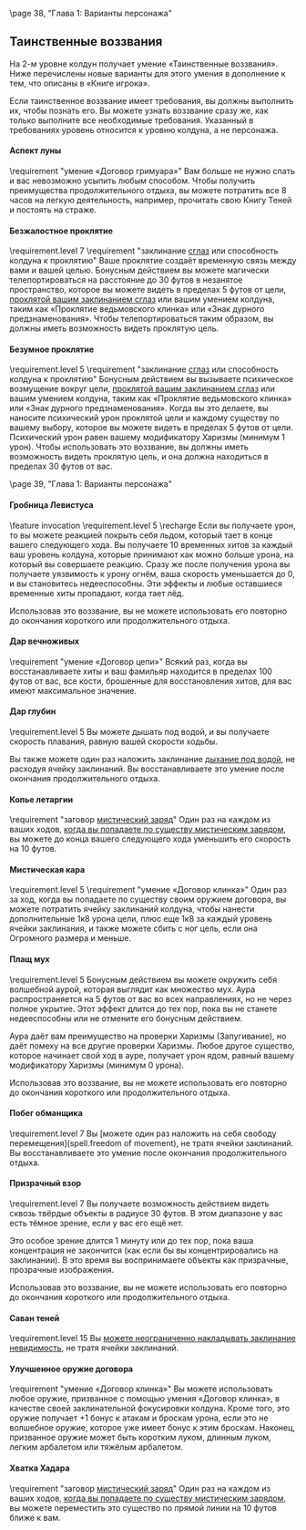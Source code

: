 \page 38, "Глава 1: Варианты персонажа"
## Таинственные воззвания
На 2-м уровне колдун получает умение «Таинственные воззвания». Ниже перечислены новые варианты для этого умения в дополнение к тем, что описаны в «Книге игрока».

Если таинственное воззвание имеет требования, вы должны выполнить их, чтобы познать его. Вы можете узнать воззвание сразу же, как только выполните все необходимые требования. Указанный в требованиях уровень относится к уровню колдуна, а не персонажа.

#### Аспект луны
\requirement "умение «Договор гримуара»"
Вам больше не нужно спать и вас невозможно усыпить любым способом. Чтобы получить преимущества продолжительного отдыха, вы можете потратить все 8 часов на легкую деятельность, например, прочитать свою Книгу Теней и постоять на страже.

#### Безжалостное проклятие
\requirement.level 7
\requirement "заклинание [сглаз](spell.hex) или способность колдуна к проклятию"
Ваше проклятие создаёт временную связь между вами и вашей целью. Бонусным действием вы можете магически телепортироваться на расстояние до 30 футов в незанятое пространство, которое вы можете видеть в пределах 5 футов от цели, [проклятой вашим заклинанием сглаз](spell.hex) или вашим умением колдуна, таким как «Проклятие ведьмовского клинка» или «Знак дурного предзнаменования». Чтобы телепортироваться таким образом, вы должны иметь возможность видеть проклятую цель.

#### Безумное проклятие
\requirement.level 5
\requirement "заклинание [сглаз](spell.hex) или способность колдуна к проклятию"
Бонусным действием вы вызываете психическое возмущение вокруг цели, [проклятой вашим заклинанием сглаз](spell.hex) или вашим умением колдуна, таким как «Проклятие ведьмовского клинка» или «Знак дурного предзнаменования». Когда вы это делаете, вы наносите психический урон проклятой цели и каждому существу по вашему выбору, которое вы можете видеть в пределах 5 футов от цели. Психический урон равен вашему модификатору Харизмы (минимум 1 урон). Чтобы использовать это воззвание, вы должны иметь возможность видеть проклятую цель, и она должна находиться в пределах 30 футов от вас.

\page 39, "Глава 1: Варианты персонажа"
#### Гробница Левистуса
\feature invocation
\requirement.level 5
\recharge
Если вы получаете урон, то вы можете реакцией покрыть себя льдом, который тает в конце вашего следующего хода. Вы получаете 10 временных хитов за каждый ваш уровень колдуна, которые принимают как можно больше урона, на который вы совершаете реакцию. Сразу же после получения урона вы получаете уязвимость к урону огнём, ваша скорость уменьшается до 0, и вы становитесь недееспособны.
Эти эффекты и любые оставшиеся временные хиты пропадают, когда тает лёд.

Использовав это воззвание, вы не можете использовать его повторно до окончания короткого или продолжительного отдыха.

#### Дар вечноживых
\requirement "умение «Договор цепи»"
Всякий раз, когда вы восстанавливаете хиты и ваш фамильяр находится в пределах 100 футов от вас, все кости, брошенные для восстановления хитов, для вас имеют максимальное значение.

#### Дар глубин
\requirement.level 5
Вы можете дышать под водой, и вы получаете скорость плавания, равную вашей скорости ходьбы.

Вы также можете один раз наложить заклинание [дыхание под водой](spell.water_breathing), не расходуя ячейку заклинаний. Вы восстанавливаете это умение после окончания продолжительного отдыха.

#### Копье летаргии
\requirement "заговор [мистический заряд](spell.eldritch_blast)"
Один раз на каждом из ваших ходов, [когда вы попадаете по существу мистическим зарядом](spell.eldritch_blast), вы можете до конца вашего следующего хода уменьшить его скорость на 10 футов.

#### Мистическая кара
\requirement.level 5
\requirement "умение «Договор клинка»"
Один раз за ход, когда вы попадаете по существу своим оружием договора, вы можете потратить ячейку заклинаний колдуна, чтобы нанести дополнительные 1к8 урона цели, плюс еще 1к8 за каждый уровень ячейки заклинания, и также можете сбить с ног цель, если она Огромного размера и меньше.

#### Плащ мух
\requirement.level 5
Бонусным действием вы можете окружить себя волшебной аурой, которая выглядит как множество мух. Аура распространяется на 5 футов от вас во всех направлениях, но не через полное укрытие. Этот эффект длится до тех пор, пока вы не станете недееспособны или не отмените его бонусным действием.

Аура даёт вам преимущество на проверки Харизмы (Запугивание), но даёт помеху на все другие проверки Харизмы. Любое другое существо, которое начинает свой ход в ауре, получает урон ядом, равный вашему модификатору Харизмы (минимум 0 урона).

Использовав это воззвание, вы не можете использовать его повторно до окончания короткого или продолжительного отдыха.

#### Побег обманщика
\requirement.level 7
Вы [можете один раз наложить на себя свободу перемещения](spell.freedom of movement), не тратя ячейки заклинаний. Вы восстанавливаете это умение после окончания продолжительного отдыха.

#### Призрачный взор
\requirement.level 7
Вы получаете возможность действием видеть сквозь твёрдые объекты в радиусе 30 футов. В этом диапазоне у вас есть тёмное зрение, если у вас его ещё нет.

Это особое зрение длится 1 минуту или до тех пор, пока ваша концентрация не закончится (как если бы вы концентрировались на заклинании). В это время вы воспринимаете объекты как призрачные, прозрачные изображения.

Использовав это воззвание, вы не можете использовать его повторно до окончания короткого или продолжительного отдыха.

#### Саван теней
\requirement.level 15
Вы [можете неограниченно накладывать заклинание невидимость](spell.invisibility), не тратя ячейки заклинаний.

#### Улучшенное оружие договора
\requirement "умение «Договор клинка»"
Вы можете использовать любое оружие, призванное с помощью умения «Договор клинка», в качестве своей заклинательной фокусировки колдуна.
Кроме того, это оружие получает +1 бонус к атакам и броскам урона, если это не волшебное оружие, которое уже имеет бонус к этим броскам.
Наконец, призванное оружие может быть коротким луком, длинным луком, легким арбалетом или тяжёлым арбалетом.

#### Хватка Хадара
\requirement "заговор [мистический заряд](spell.eldritch_blast)"
Один раз на каждом из ваших ходов, [когда вы попадаете по существу мистическим зарядом](spell.eldritch_blast), вы можете переместить это существо по прямой линии на 10 футов ближе к вам.
